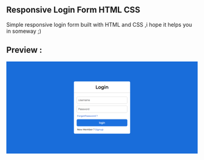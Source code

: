 ## Responsive Login Form HTML CSS

 Simple responsive login form built with HTML and CSS ,i hope it helps you in someway ;)

## Preview :

![](preview.png)
